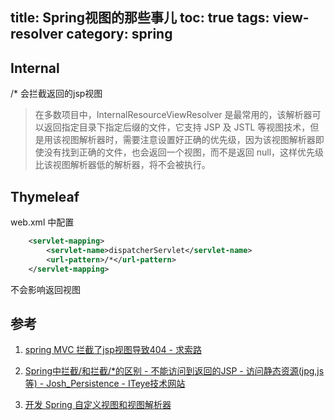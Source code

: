 title: Spring视图的那些事儿
toc: true
tags: view-resolver
category: spring
---

## Internal

/* 会拦截返回的jsp视图

> 在多数项目中，InternalResourceViewResolver 是最常用的，该解析器可以返回指定目录下指定后缀的文件，它支持 JSP 及 JSTL 等视图技术，但是用该视图解析器时，需要注意设置好正确的优先级，因为该视图解析器即使没有找到正确的文件，也会返回一个视图，而不是返回 null，这样优先级比该视图解析器低的解析器，将不会被执行。

## Thymeleaf

web.xml 中配置 

```xml
    <servlet-mapping>
        <servlet-name>dispatcherServlet</servlet-name>
        <url-pattern>/*</url-pattern>
    </servlet-mapping>
```

不会影响返回视图

## 参考

1. [spring MVC 拦截了jsp视图导致404 - 求索路](http://www.qiusuolu.com/archives/314)

2. [Spring中拦截/和拦截/*的区别 - 不能访问到返回的JSP - 访问静态资源(jpg,js等) - Josh_Persistence - ITeye技术网站](http://josh-persistence.iteye.com/blog/1922311)

3. [开发 Spring 自定义视图和视图解析器](http://www.ibm.com/developerworks/cn/java/j-lo-springview/)

